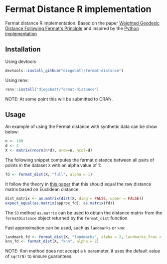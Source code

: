 # Fermat Distance R implementation

Fermat distance R implementation. Based on the paper [Weighted Geodesic Distance Following Fermat's Principle](https://www.researchgate.net/publication/328842164_Weighted_Geodesic_Distance_Following_Fermat's_Principle) and inspired by the [Python implementation](https://github.com/facusapienza21/Fermat-distance)

## Installation

Using devtools

```R
devtools::install_github("diegobatt/fermat-distance")
```

Using renv:
    
```R
renv::install("diegobatt/fermat-distance")
```

NOTE: At some point this will be submitted to CRAN.





## Usage 

An example of using the Fermat distance with synthetic data can be show below:

```R
n <- 100
d <- 2
X <- matrix(rnorm(n*d), nrow=n, ncol=d)
```

The following snippet computes the fermat distance between all pairs of points in the dataset `X` with an alpha value of 1:

```R
fd <- fermat_dist(X, "full", alpha = 1)
```

It follow the theory in [this paper](https://www.researchgate.net/publication/328842164_Weighted_Geodesic_Distance_Following_Fermat's_Principle) that this should equal the raw distance matrix based on Euclidean distance

```R
dist_matrix <- as.matrix(dist(X, diag = FALSE, upper = FALSE))
expect_equal(as.matrix(approx_fd), as.matrix(fd))
```

The `S3` method `as.matrix` can be used to obtain the distance matrix from the `fermatDistance` object returned by the `fermat_dist` function. 

Fast approximation can be used, such as `landmarks` or `knn`:

```R
landmark_fd <- fermat_dist(X, "landmarks", alpha = 2, landmarks_frac = 0.1)
knn_fd <- fermat_dist(X, "knn", alpha = 2)
```

NOTE: Knn method does not accept a `k` parameter, it uses the default value of `sqrt(N)` to ensure guarantees.

